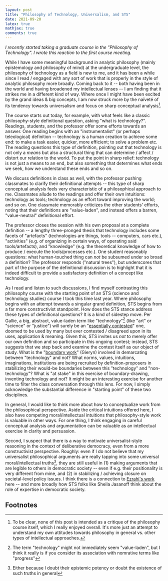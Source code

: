 ```yaml
---
layout: post 
title: "Philosophy of Technology, Universalism, and STS" 
date: 2021-09-20
latex: true 
mathjax: true
comments: true
---
```


*I recently started taking a graduate course in the "Philosophy of Technology". I wrote this reaction to the first course meeting.* 

While I have some meaningful background in analytic philosophy (mainly epistemology and philosophy of mind) at the undergraduate level, the philosophy of technology as a field is new to me, and it has been a while since I read / engaged with any sort of work that is properly in the style of analytic philosophy more broadly. Coming back to it -- both having been in the world and having broadened my intellectual lenses -- I am finding that it strikes me in a different kind of way. Where once I might have been excited by the grand ideas & big concepts, I am now struck more by the naïveté of its tendency towards universalism and focus on sharp conceptual analysis[^1]. 

The course starts out today, for example, with what feels like a classic philosophy-style definitional question, asking "what is technology?". Readings, students, and the professor offer some efforts towards an answer. One reading begins with an "instrumentalist" (or perhaps teleological) definition -- technology is a human creation to achieve some end: to make a task easier, quicker, more efficient; to solve a problem etc. The reading questions this type of definition, pointing out that technology is not only a *means* but also a structural thing that can determine / affect / distort our relation to the world. To put the point in sharp relief: technology is not just a means to an end, but also something that determines what ends we seek, how we understand these ends and so on. 

We discuss definitions in class as well, with the professor pushing classmates to clarify their definitional attempts -- this type of sharp conceptual analysis feels very characteristic of a philosophical approach to me. Classmates allude to the readings and offer their own intuitions: technology as tools; technology as an effort toward improving the world; and so on. One classmate memorably criticizes the other students' efforts, noting that their definitions are "value-laden", and instead offers a barren, "value-neutral" definitional effort. 

The professor closes the session with his own proposal at a complete definition -- a lengthy three-pronged thesis that technology includes some facets of "artefacts" (technologies are things, tools -- computers, cars etc.), "activities" (e.g. of organizing in certain ways, of operating said tools/artefacts), and "knowledge" (e.g. the theoretical knowledge of how to produce / execute  the tools/processes etc.). One student reasonably questions: what human-touched thing can *not* be subsumed under so broad a definition? The professor responds ("natural trees"), but underscores that part of the purpose of the definitional discussion is to highlight that it is indeed difficult to provide a satisfactory definition of a concept like technology. 

As I read and listen to such discussions, I find myself contrasting this philosophy course with the starting point of an STS (science and technology studies) course I took this time last year. Where philosophy begins with an attempt towards a singular grand definition, STS begins from a far more constructivist standpoint. How does the STS stance address these types of definitional questions? It is a kind of sidestep move. Per Gallie, a big, abstract, value-laden term like "technology"[^2] (like "art" or "science" or "justice") will surely be an "[essentially contested](https://en.wikipedia.org/wiki/Essentially_contested_concept)" one, doomed to be used by many but ever contested / disagreed upon in its uses, application & meaning. Given this, STS invites us *not* to merely offer our own definition and so participate in this ongoing contest; instead, STS suggests that we step back and examine the contest itself as our object of study. What is the "[boundary work](https://en.wikipedia.org/wiki/Boundary-work)" (Gieryn) involved in demarcating between "technology" and not? What norms, values, intuitions, imaginations, institutions are being recruited by definition-proposers in stabilizing their would-be boundaries between this "technology" and "non-technology"? What is "at stake" in this exercise of boundary-drawing, inventing technology and not? It might be an interesting exercise for another time to filter the class conversation through this lens. For now, I simply acknowledge the substantial difference in "starting point" of these two disciplines.

In general, I would like to think more about how to conceptualize work from the philosophical perspective. Aside the critical intuitions offered here, I also have competing moral/intellectual intuitions that philosophy-style work is valuable in other ways. For one thing, I think engaging in careful conceptual analysis and argumentation can be valuable as an intellectual exercise in clarity and persuasion.

Second, I suspect that there is a way to motivate universalist-style reasoning in the context of deliberative democracy, even from a more constructivist perspective. Roughly: even if I do not believe that my universalist philosophical arguments are really tapping into some universal moral/intellectual truths[^3], they are still useful in (1) making arguments that are legible to others in democratic society -- even if e.g. their positionality is very different from mine, and (2) in stabilizing / achieving closure on societal-level policy issues. I think there is a connection to [Ezrahi's work](https://www.amazon.com/Descent-Icarus-Transformation-Contemporary-Democracy/dp/067419828X) here -- and more broadly how STS folks like Sheila Jasanoff think about the role of expertise in democratic society. 

## Footnotes

[^1]: To be clear, none of this post is intended as a critique of the philosophy course itself, which I really enjoyed overall. It's more just an attempt to understand my own attitudes towards philosophy in general vs. other types of intellectual approaches. 

[^2]: The term "technology" might not immediately seem "value-laden", but I think it really is if you consider its association with nomrative terms like "progress"

[^3]: Either because I doubt their epistemic potency or doubt the existence of such truths in general